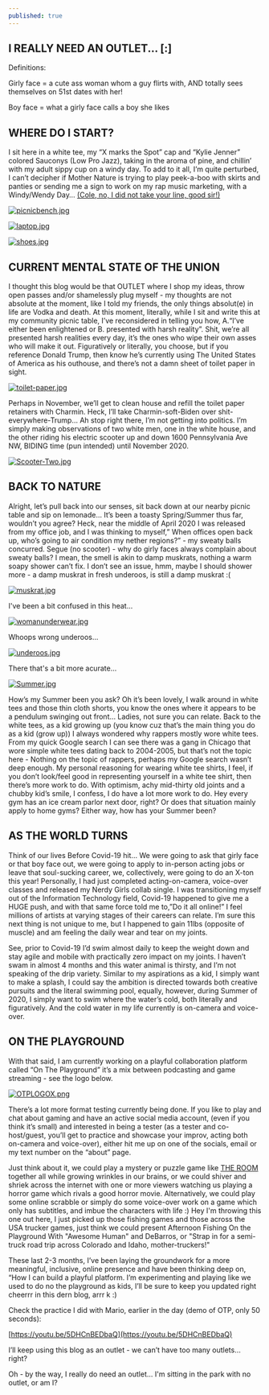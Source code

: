 ```yaml
---
published: true
---
```

## I REALLY NEED AN OUTLET... [:]

Definitions:

Girly face = a cute ass woman whom a guy flirts with, AND totally sees themselves on 51st dates with her!

Boy face = what a girly face calls a boy she likes

## WHERE DO I START?

I sit here in a white tee, my “X marks the Spot” cap and “Kylie Jenner” colored Sauconys (Low Pro Jazz), taking in the aroma of pine, and chillin’ with my adult sippy cup on a windy day.  To add to it all, I’m quite perturbed, I can’t decipher if Mother Nature is trying to play peek-a-boo with skirts and panties or sending me a sign to work on my rap music marketing, with a Windy/Wendy Day…  [(Cole, no, I did not take your line, good sir!)](https://colemizestudios.com/category/how-to-rap-better/)

[![picnicbench.jpg](https://i.postimg.cc/DypQgwS9/picnicbench.jpg)](https://postimg.cc/N5TrGY7D)

[![laptop.jpg](https://i.postimg.cc/3JqpGf67/laptop.jpg)](https://postimg.cc/JGbGVxMd)

[![shoes.jpg](https://i.postimg.cc/FKyJ2rKs/shoes.jpg)](https://postimg.cc/XZvJ50FT)

## CURRENT MENTAL STATE OF THE UNION 

I thought this blog would be that OUTLET where I shop my ideas, throw open passes and/or shamelessly plug myself - my thoughts are not absolute at the moment, like I told my friends, the only things absolut(e) in life are Vodka and death.  At this moment, literally, while I sit and write this at my community picnic table, I’ve reconsidered in telling you how, A.“I’ve either been enlightened or B. presented with harsh reality”.  Shit, we’re all presented harsh realities every day, it’s the ones who wipe their own asses who will make it out.  Figuratively or literally, you choose, but if you reference Donald Trump, then know he’s currently using The United States of America as his outhouse, and there’s not a damn sheet of toilet paper in sight.

[![toilet-paper.jpg](https://i.postimg.cc/3JjN8STn/toilet-paper.jpg)](https://postimg.cc/2V6rTx3Z)

Perhaps in November, we’ll get to clean house and refill the toilet paper retainers with Charmin.  Heck, I’ll take Charmin-soft-Biden over shit-everywhere-Trump…   Ah stop right there, I’m not getting into politics.  I’m simply making observations of two white men, one in the white house, and the other riding his electric scooter up and down 1600 Pennsylvania Ave NW, BIDING time (pun intended) until November 2020.

[![Scooter-Two.jpg](https://i.postimg.cc/y8HPWYbc/Scooter-Two.jpg)](https://postimg.cc/BXmDVssn)

## BACK TO NATURE

Alright, let’s pull back into our senses, sit back down at our nearby picnic table and sip on lemonade…  It’s been a toasty Spring/Summer thus far, wouldn’t you agree?  Heck, near the middle of April 2020 I was released from my office job, and I was thinking to myself,” When offices open back up, who’s going to air condition my nether regions?” - my sweaty balls concurred.  Segue (no scooter) - why do girly faces always complain about sweaty balls?  I mean, the smell is akin to damp muskrats, nothing a warm soapy shower can’t fix.  I don’t see an issue, hmm, maybe I should shower more - a damp muskrat in fresh underoos, is still a damp muskrat :(

[![muskrat.jpg](https://i.postimg.cc/xT1h8qrh/muskrat.jpg)](https://postimg.cc/V52DHfkW)

I've been a bit confused in this heat...

[![womanunderwear.jpg](https://i.postimg.cc/NMVbp8fr/womanunderwear.jpg)](https://postimg.cc/ygmFNZRV)

Whoops wrong underoos...

[![underoos.jpg](https://i.postimg.cc/sDJ729d9/underoos.jpg)](https://postimg.cc/CzzzP8Kz)

There that's a bit more acurate...


[![Summer.jpg](https://i.postimg.cc/bJQdBpqH/Summer.jpg)](https://postimg.cc/sQgVBFQv)

How’s my Summer been you ask?  Oh it’s been lovely, I walk around in white tees and those thin cloth shorts, you know the ones where it appears to be a pendulum swinging out front… Ladies, not sure you can relate.   Back to the white tees, as a kid growing up (you know cuz that’s the main thing you do as a kid (grow up)) I always wondered why rappers mostly wore white tees.  From my quick Google search I can see there was a gang in Chicago that wore simple white tees dating back to 2004-2005, but that’s not the topic here - Nothing on the topic of rappers, perhaps my Google search wasn’t deep enough.  My personal reasoning for wearing white tee shirts, I feel, if you don’t look/feel good in representing yourself in a white tee shirt, then there’s more work to do.  With optimism, achy mid-thirty old joints and a chubby kid’s smile, I confess, I do have a lot more work to do.  Hey every gym has an ice cream parlor next door, right?  Or does that situation mainly apply to home gyms?  Either way, how has your Summer been?

## AS THE WORLD TURNS

Think of our lives Before Covid-19 hit… We were going to ask that girly face or that boy face out,  we were going to apply to in-person acting jobs or leave that soul-sucking career, we, collectively, were going to do an X-ton this year!  Personally, I had just completed acting-on-camera, voice-over classes and released my Nerdy Girls collab single. I was transitioning myself out of the Information Technology field, Covid-19 happened to give me a HUGE push, and with that same force told me to,”Do it all online!”  I feel millions of artists at varying stages of their careers can relate.  I’m sure this next thing is not unique to me, but I happened to gain 11lbs (opposite of muscle) and am feeling the daily wear and tear on my joints.  

See, prior to Covid-19 I’d swim almost daily to keep the weight down and stay agile and mobile with practically zero impact on my joints.  I haven’t swam in almost 4 months and this water animal is thirsty, and I’m not speaking of the drip variety.  Similar to my aspirations as a kid, I simply want to make a splash, I could say the ambition is directed towards both creative pursuits and the literal swimming pool, equally, however, during Summer of 2020, I simply want to swim where the water’s cold, both literally and figuratively.  And the cold water in my life currently is on-camera and voice-over.  

## ON THE PLAYGROUND

With that said, I am currently working on a playful collaboration platform called “On The Playground” it’s a mix between podcasting and game streaming - see the logo below.  

[![OTPLOGOX.png](https://i.postimg.cc/9XYY4jy7/OTPLOGOX.png)](https://postimg.cc/pyyF74GW)

There’s a lot more format testing currently being done. If you like to play and chat about gaming and have an active social media account, (even if you think it’s small) and interested in being a tester (as a tester and co-host/guest, you’ll get to practice and showcase your improv, acting both on-camera and voice-over), either hit me up on one of the socials, email or my text number on the “about” page.

Just think about it, we could play a mystery or puzzle game like [THE ROOM](https://www.fireproofgames.com/games/the-room) together all while growing wrinkles in our brains, or we could shiver and shriek across the internet with one or more viewers watching us playing a horror game which rivals a good horror movie.  Alternatively, we could play some online scrabble or simply do some voice-over work on a game which only has subtitles, and imbue the characters with life :) Hey I'm throwing this one out here, I just picked up those fishing games and those across the USA trucker games, just think we could present Afternoon Fishing On the Playground With "Awesome Human" and DeBarros, or "Strap in for a semi-truck road trip across Colorado and Idaho, mother-truckers!"

These last 2-3 months, I’ve been laying the groundwork for a more meaningful, inclusive, online presence and have been thinking deep on, “How I can build a playful platform.  I’m experimenting and playing like we used to do no the playground as kids, I’ll be sure to keep you updated right cheerrr in this dern blog, arrr k :)

Check the practice I did with Mario, earlier in the day (demo of OTP, only 50 seconds):

[https://youtu.be/5DHCnBEDbaQ](https://youtu.be/5DHCnBEDbaQ)

 I’ll keep using this blog as an outlet - we can’t have too many outlets… right?
 
 Oh - by the way, I really do need an outlet... I'm sitting in the park with no outlet, or am I?



